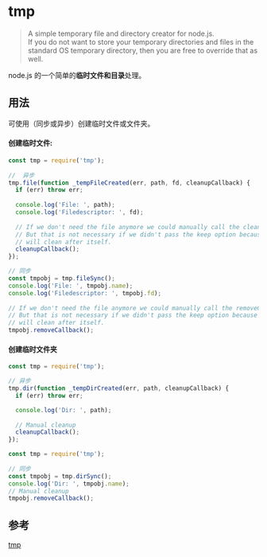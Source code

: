 # tmp
> A simple temporary file and directory creator for node.js.  
> If you do not want to store your temporary directories and files in the standard OS temporary directory, then you are free to override that as well.

node.js 的一个简单的**临时文件和目录**处理。

## 用法
可使用（同步或异步）创建临时文件或文件夹。  
#### 创建临时文件:
```js
const tmp = require('tmp');
 
//  异步
tmp.file(function _tempFileCreated(err, path, fd, cleanupCallback) {
  if (err) throw err;
 
  console.log('File: ', path);
  console.log('Filedescriptor: ', fd);
  
  // If we don't need the file anymore we could manually call the cleanupCallback
  // But that is not necessary if we didn't pass the keep option because the library
  // will clean after itself.
  cleanupCallback();
});
```

```js
// 同步
const tmpobj = tmp.fileSync();
console.log('File: ', tmpobj.name);
console.log('Filedescriptor: ', tmpobj.fd);
  
// If we don't need the file anymore we could manually call the removeCallback
// But that is not necessary if we didn't pass the keep option because the library
// will clean after itself.
tmpobj.removeCallback();
```

#### 创建临时文件夹
```js
const tmp = require('tmp');

// 异步
tmp.dir(function _tempDirCreated(err, path, cleanupCallback) {
  if (err) throw err;

  console.log('Dir: ', path);
  
  // Manual cleanup
  cleanupCallback();
});
```
```js
const tmp = require('tmp');
 
// 同步
const tmpobj = tmp.dirSync();
console.log('Dir: ', tmpobj.name);
// Manual cleanup
tmpobj.removeCallback();
```

## 参考
[tmp](https://www.npmjs.com/package/tmp)